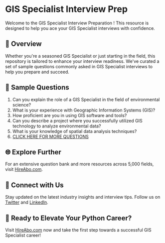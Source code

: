 # GIS Specialist Interview Prep

Welcome to the GIS Specialist Interview Preparation ! This resource is designed to help you ace your GIS Specialist interviews with confidence.

## 🚀 Overview

Whether you're a seasoned GIS Specialist or just starting in the field, this repository is tailored to enhance your interview readiness. We've curated a set of sample questions commonly asked in GIS Specialist interviews to help you prepare and succeed.

## 📝 Sample Questions

1. Can you explain the role of a GIS Specialist in the field of environmental science?
2. What is your experience with Geographic Information Systems (GIS)?
3. How proficient are you in using GIS software and tools?
4. Can you describe a project where you successfully utilized GIS technology to analyze environmental data?
5. What is your knowledge of spatial data analysis techniques?
6. [CLICK HERE FOR MORE QUESTIONS](https://hireabo.com/job/10_1_35/GIS%20Specialist)

## 🌐 Explore Further

For an extensive question bank and more resources across 5,000 fields, visit [HireAbo.com](https://www.hireabo.com).

## 📱 Connect with Us

Stay updated on the latest industry insights and interview tips. Follow us on [Twitter](https://twitter.com/hireabo) and [LinkedIn](https://www.linkedin.com/in/hire-abo-3609972a8/).

## 🚀 Ready to Elevate Your Python Career?

Visit [HireAbo.com](https://www.hireabo.com) now and take the first step towards a successful GIS Specialist career!
